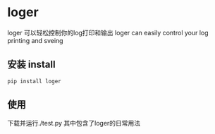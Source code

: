 # loger
loger 可以轻松控制你的log打印和输出
loger can easily control your log printing and sveing 
##  安装 install 

```
pip install loger
```
## 使用

下载并运行./test.py 其中包含了loger的日常用法
